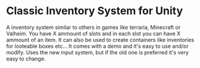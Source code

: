 # Classic Inventory System for Unity

A inventory system similar to others in games like terraria, Minecraft or Valheim. You have X ammount of slots and in each slot you can have X ammount of an item.
It can also be used to create containers like inventories for looteable boxes etc...
It comes with a demo and it's easy to use and/or modify.
Uses the new input system, but if the old one is preferred it's very easy to change.


